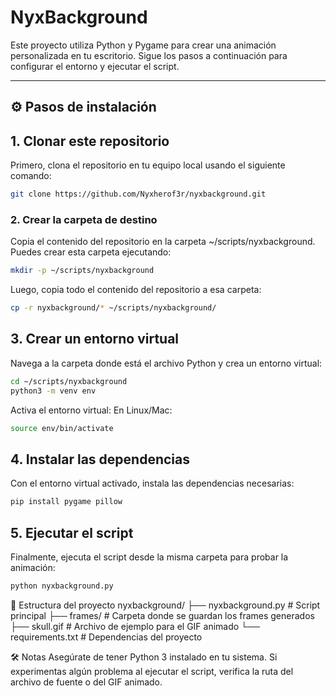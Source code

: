 # NyxBackground

Este proyecto utiliza Python y Pygame para crear una animación personalizada en tu escritorio. Sigue los pasos a continuación para configurar el entorno y ejecutar el script.

---

## ⚙️ Pasos de instalación

## 1. Clonar este repositorio
Primero, clona el repositorio en tu equipo local usando el siguiente comando:
```bash
git clone https://github.com/Nyxherof3r/nyxbackground.git
```
### 2. Crear la carpeta de destino
Copia el contenido del repositorio en la carpeta ~/scripts/nyxbackground. Puedes crear esta carpeta ejecutando:
```bash
mkdir -p ~/scripts/nyxbackground
```
Luego, copia todo el contenido del repositorio a esa carpeta:
```bash
cp -r nyxbackground/* ~/scripts/nyxbackground/
```
## 3. Crear un entorno virtual
Navega a la carpeta donde está el archivo Python y crea un entorno virtual:
```bash
cd ~/scripts/nyxbackground
python3 -m venv env
```
Activa el entorno virtual:
En Linux/Mac:
```bash
source env/bin/activate
```
## 4. Instalar las dependencias
Con el entorno virtual activado, instala las dependencias necesarias:
```bash
pip install pygame pillow
```
## 5. Ejecutar el script
Finalmente, ejecuta el script desde la misma carpeta para probar la animación:
```bash
python nyxbackground.py
```

📂 Estructura del proyecto
nyxbackground/
├── nyxbackground.py       # Script principal
├── frames/                # Carpeta donde se guardan los frames generados
├── skull.gif              # Archivo de ejemplo para el GIF animado
└── requirements.txt       # Dependencias del proyecto

🛠️ Notas
    Asegúrate de tener Python 3 instalado en tu sistema.
    Si experimentas algún problema al ejecutar el script, verifica la ruta del archivo de fuente o del GIF animado.
